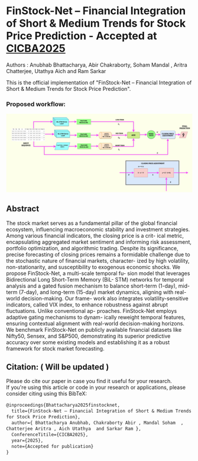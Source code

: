 # FinStock-Net – Financial Integration of Short & Medium Trends for Stock Price Prediction - Accepted at [CICBA2025](https://www.cicba.in/home)

Authors : Anubhab Bhattacharya, Abir Chakraborty, Soham Mandal , Aritra Chatterjee, Utathya Aich and Ram Sarkar

This is the official implementation of "FinStock-Net – Financial Integration of Short & Medium Trends for Stock Price Prediction".


### Proposed workflow:
![Description](Figures/Finstocknet.jpg)

## Abstract
The stock market serves as a fundamental pillar of the global
financial ecosystem, influencing macroeconomic stability and investment
strategies. Among various financial indicators, the closing price is a crit-
ical metric, encapsulating aggregated market sentiment and informing
risk assessment, portfolio optimization, and algorithmic trading. Despite
its significance, precise forecasting of closing prices remains a formidable
challenge due to the stochastic nature of financial markets, character-
ized by high volatility, non-stationarity, and susceptibility to exogenous
economic shocks. We propose FinStock-Net, a multi-scale temporal fu-
sion model that leverages Bidirectional Long Short-Term Memory (BiL-
STM) networks for temporal analysis and a gated fusion mechanism to
balance short-term (1-day), mid-term (7-day), and long-term (15-day)
market dynamics, aligning with real-world decision-making. Our frame-
work also integrates volatility-sensitive indicators, called VIX index, to
enhance robustness against abrupt fluctuations. Unlike conventional ap-
proaches. FinStock-Net employs adaptive gating mechanisms to dynam-
ically reweight temporal features, ensuring contextual alignment with
real-world decision-making horizons. We benchmark FinStock-Net on
publicly available financial datasets like Nifty50, Sensex, and S&P500,
demonstrating its superior predictive accuracy over some existing models
and establishing it as a robust framework for stock market forecasting.


## Citation: ( Will be updated )
Please do cite our paper in case you find it useful for your research.<br/>
If you're using this article or code in your research or applications, please consider citing using this BibTeX:<br/>
```
@inproceedings{Bhattacharya2025finstocknet,
  title={FinStock-Net – Financial Integration of Short & Medium Trends for Stock Price Prediction},
  author={ Bhattacharya Anubhab, Chakraborty Abir , Mandal Soham  , Chatterjee Aritra , Aich Utathya  and Sarkar Ram },
  ConferenceTitile={CICBA2025},
  year={2025},
  note={Accepted for publication}
}
```
<br/>
